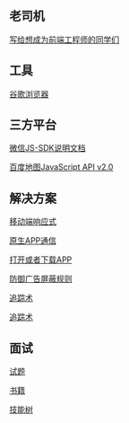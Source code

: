 老司机
-------

[写给想成为前端工程师的同学们](other/OldDriverSaid.md)

工具
-------

[谷歌浏览器](other/Chrome.md)


三方平台
--------

[微信JS-SDK说明文档](other/Wechat.md)

[百度地图JavaScript API v2.0](other/BaiduMap.md)

解决方案
--------

[移动端响应式](other/MobileTerminalScreenAdaptation.md)

[原生APP通信](other/WebviewJavascriptBridge.md)

[打开或者下载APP](other/DownloadOrOpenApp.md)

[防御广告屏蔽规则]()

[追踪术](other/)

[追踪术](other/Data-Push-Apps-with-HTML5-SSE.md)

面试
-----

[试题](interview/InterviewQuestion.md)

[书籍](interview/Book.md)

[技能树](interview/SkillTree.md)
